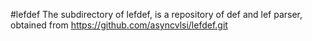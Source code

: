 #lefdef
The subdirectory of lefdef, is a repository of def and lef parser, obtained from https://github.com/asyncvlsi/lefdef.git